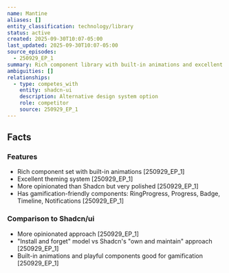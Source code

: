 ```yaml
---
name: Mantine
aliases: []
entity_classification: technology/library
status: active
created: 2025-09-30T10:07-05:00
last_updated: 2025-09-30T10:07-05:00
source_episodes:
  - 250929_EP_1
summary: Rich component library with built-in animations and excellent theming system. Considered as alternative to Shadcn/ui for Project Alpha.
ambiguities: []
relationships:
  - type: competes_with
    entity: shadcn-ui
    description: Alternative design system option
    role: competitor
    source: 250929_EP_1
---
```


## Facts

### Features
- Rich component set with built-in animations [250929_EP_1]
- Excellent theming system [250929_EP_1]
- More opinionated than Shadcn but very polished [250929_EP_1]
- Has gamification-friendly components: RingProgress, Progress, Badge, Timeline, Notifications [250929_EP_1]

### Comparison to Shadcn/ui
- More opinionated approach [250929_EP_1]
- "Install and forget" model vs Shadcn's "own and maintain" approach [250929_EP_1]
- Built-in animations and playful components good for gamification [250929_EP_1]
